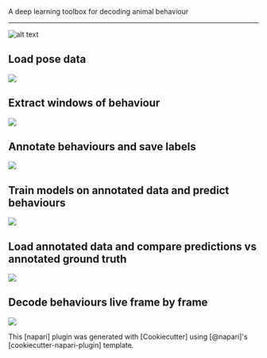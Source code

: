 <!-- This file is a placeholder for customizing description of your plugin 
on the napari hub if you wish. The readme file will be used by default if
you wish not to do any customization for the napari hub listing.

If you need some help writing a good description, check out our 
[guide](https://github.com/chanzuckerberg/napari-hub/wiki/Writing-the-Perfect-Description-for-your-Plugin)
-->
A deep learning toolbox for decoding animal behaviour

----------------------------------


![alt text](https://github.com/pnm4sfix/PoseR/blob/add-functionality/docs/logo.png?raw=true)

## Load pose data

![](https://github.com/pnm4sfix/PoseR/blob/add-functionality/docs/LoadData.gif)

## Extract windows of behaviour

![](https://github.com/pnm4sfix/PoseR/blob/add-functionality/docs/ExtractBehaviours.gif)

## Annotate behaviours and save labels

![](https://github.com/pnm4sfix/PoseR/blob/add-functionality/docs/AnnotateBehaviours.gif)

## Train models on annotated data and predict behaviours

![](https://github.com/pnm4sfix/PoseR/blob/add-functionality/docs/PredictBehaviours.gif)

## Load annotated data and compare predictions vs annotated ground truth

![](https://github.com/pnm4sfix/PoseR/blob/add-functionality/docs/ComparePredictionsVsGroundT.gif)

## Decode behaviours live frame by frame

![](https://github.com/pnm4sfix/PoseR/blob/add-functionality/docs/LiveDecode.gif)

This [napari] plugin was generated with [Cookiecutter] using [@napari]'s [cookiecutter-napari-plugin] template.


